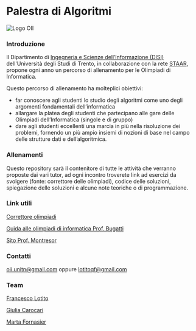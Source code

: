 # Palestra di Algoritmi

![Logo OII](https://training.olinfo.it/custom_images/logo.png)

### Introduzione

Il Dipartimento di [Ingegneria e Scienze dell’Informazione (DISI)](https://www.disi.unitn.it/ "DISI") dell'Università degli Studi di Trento, in collaborazione con la rete [STAAR](http://www.staarr.it/ "STAAR"), propone ogni anno un percorso di allenamento per le Olimpiadi di Informatica.

Questo percorso di allenamento ha molteplici obiettivi:

- far conoscere agli studenti lo studio degli algoritmi come uno degli argomenti fondamentali dell’informatica
- allargare la platea degli studenti che partecipano alle gare delle Olimpiadi dell’Informatica (singole e di gruppo)
- dare agli studenti eccellenti una marcia in più nella risoluzione dei problemi, fornendo un più ampio insiemi di nozioni di base nel campo delle strutture dati e dell’algoritmica.

### Allenamenti

Questo repository sarà il contenitore di tutte le attività che verranno proposte dai vari tutor, ad ogni incontro troverete link ad esercizi da svolgere (fonte: correttore delle olimpiadi), codice delle soluzioni, spiegazione delle soluzioni e alcune note teoriche o di programmazione.

### Link utili

[Correttore olimpiadi](https://training.olinfo.it/ "Correttore olimpiadi")

[Guida alle olimpiadi di informatica Prof. Bugatti](https://www.imparando.net/sito/olimpiadi_di_informatica/guida_sesta_edizione.pdf)

[Sito Prof. Montresor](http://cricca.disi.unitn.it/montresor/ "Sito Montresor")

### Contatti

oii.unitn@gmail.com oppure lotitoqf@gmail.com

### Team

[Francesco Lotito](https://github.com/FraLotito)

[Giulia Carocari](https://github.com/geeooleea)

[Marta Fornasier](https://github.com/MartaFornasier)
